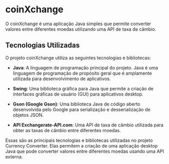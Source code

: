 # coinXchange

O coinXchange é uma aplicação Java simples que permite converter valores entre diferentes moedas utilizando uma API de taxa de câmbio.

## Tecnologias Utilizadas

O projeto coinXchange utiliza as seguintes tecnologias e bibliotecas:

- **Java**: A linguagem de programação principal do projeto. Java é uma linguagem de programação de propósito geral que é amplamente utilizada para desenvolvimento de aplicativos.

- **Swing**: Uma biblioteca gráfica para Java que permite a criação de interfaces gráficas de usuário (GUI) para aplicativos desktop.

- **Gson (Google Gson)**: Uma biblioteca Java de código aberto desenvolvida pelo Google para serialização e desserialização de objetos JSON.

- **API Exchangerate-API.com**: Uma API de taxa de câmbio utilizada para obter as taxas de câmbio entre diferentes moedas.

Essas são as principais tecnologias e bibliotecas utilizadas no projeto Currency Converter. Elas permitem a criação de uma aplicação desktop Java que pode converter valores entre diferentes moedas usando uma API externa.

